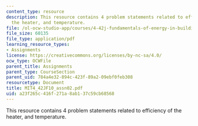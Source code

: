 ```yaml
---
content_type: resource
description: This resource contains 4 problem statements related to efficiency of
  the heater, and temperature.
file: /ol-ocw-studio-app/courses/4-42j-fundamentals-of-energy-in-buildings-fall-2010/a23f265c416f271a8ab137c59cb68568_MIT4_42JF10_assn02.pdf
file_size: 60135
file_type: application/pdf
learning_resource_types:
- Assignments
license: https://creativecommons.org/licenses/by-nc-sa/4.0/
ocw_type: OCWFile
parent_title: Assignments
parent_type: CourseSection
parent_uid: 784a4e32-894c-423f-89a2-09ebf0feb308
resourcetype: Document
title: MIT4_42JF10_assn02.pdf
uid: a23f265c-416f-271a-8ab1-37c59cb68568
---
```

This resource contains 4 problem statements related to efficiency of the heater, and temperature.